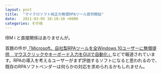 ```yaml
---
layout: post
title:  "マイクロソフト純正の無償RPAツール提供開始"
date:   2021-03-05 10:10:10 +0900
categories: その他
---
```

IBM i と直接関係はありませんが。

首題の件が[「Microsoft、自社製RPAツールを全Windows 10ユーザーに無償提供　マウスクリックやキーボード入力をGUIで自動化」](https://www.itmedia.co.jp/news/articles/2103/03/news096.html)などで報道されています。RPAの導入を考えるユーザーがまず評価するソフトになると思われるので、既存のRPAソフトベンダーは何らかの対応を求められるかもしれません。
